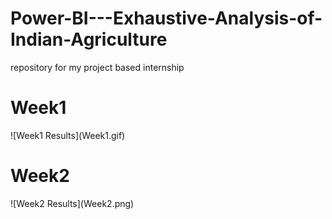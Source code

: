 # Power-BI---Exhaustive-Analysis-of-Indian-Agriculture
repository for my project based internship 
<h1>Week1</h1>
![Week1 Results](Week1.gif)
<h1>Week2</h1>
![Week2 Results](Week2.png)
